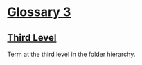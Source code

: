 # [Glossary 3](#glossary-3)

## [Third Level](#third-level)

Term at the third level in the folder hierarchy.

